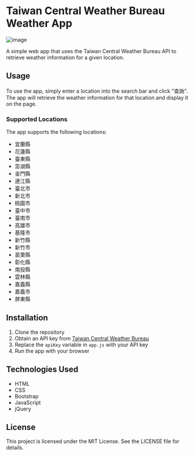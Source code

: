 # Taiwan Central Weather Bureau Weather App
![image](https://user-images.githubusercontent.com/30921855/234209192-11fc35fe-b7f8-4093-8b34-facc5809aff0.png)

A simple web app that uses the Taiwan Central Weather Bureau API to retrieve weather information for a given location.

## Usage

To use the app, simply enter a location into the search bar and click "查詢". The app will retrieve the weather information for that location and display it on the page.

### Supported Locations

The app supports the following locations:
- 宜蘭縣
- 花蓮縣
- 臺東縣
- 澎湖縣
- 金門縣
- 連江縣
- 臺北市
- 新北市
- 桃園市
- 臺中市
- 臺南市
- 高雄市
- 基隆市
- 新竹縣
- 新竹市
- 苗栗縣
- 彰化縣
- 南投縣
- 雲林縣
- 嘉義縣
- 嘉義市
- 屏東縣

## Installation

1. Clone the repository
2. Obtain an API key from [Taiwan Central Weather Bureau](https://opendata.cwb.gov.tw/userLogin)
3. Replace the `apiKey` variable in `app.js` with your API key
4. Run the app with your browser

## Technologies Used

- HTML
- CSS
- Bootstrap
- JavaScript
- jQuery

## License

This project is licensed under the MIT License. See the LICENSE file for details.
